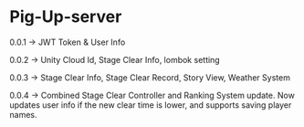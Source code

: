 # Pig-Up-server

0.0.1 -> JWT Token & User Info   
  
0.0.2 -> Unity Cloud Id, Stage Clear Info, lombok setting

0.0.3 -> Stage Clear Info, Stage Clear Record, Story View, Weather System

0.0.4 -> Combined Stage Clear Controller and Ranking System update. Now updates user info if the new clear time is lower, 
         and supports saving player names.
